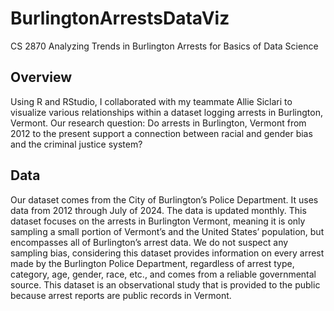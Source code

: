 # BurlingtonArrestsDataViz
CS 2870
Analyzing Trends in Burlington Arrests for Basics of Data Science

## Overview
Using R and RStudio, I collaborated with my teammate Allie Siclari to visualize various relationships within a dataset logging arrests in Burlington, Vermont. Our research question: Do arrests in Burlington, Vermont from 2012 to the present support a connection between racial and gender bias and the criminal justice system? 

## Data
Our dataset comes from the City of Burlington’s Police Department. It uses data from 2012 through July of 2024. The data is updated monthly. This dataset focuses on the arrests in Burlington Vermont, meaning it is only sampling a small portion of Vermont’s and the United States’ population, but encompasses all of Burlington’s arrest data. We do not suspect any sampling bias, considering this dataset provides information on every arrest made by the Burlington Police Department, regardless of arrest type, category, age, gender, race, etc., and comes from a reliable governmental source. This dataset is an observational study that is provided to the public because arrest reports are public records in Vermont.
